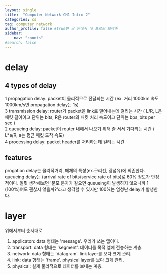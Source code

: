 ```yaml
---
layout: single
title:  "Computer Network-CH1 Intro 2"
categories: cs
tag: computer network
author_profile: false #true면 글 안에서 내 프로필 보여줌
sidebar:
    nav: "counts"
#search: false
---
```


# delay

## 4 types of delay
1 propagation delay: packet이 물리적으로 전달되는 시간 (ex. 거리 1000km 속도 1000km/s면 propagation delay는 1s)   
3 transmission delay: router가 packet을 link로 밀어내는데 걸리는 시간 ( L/R, L은 패킷 길이이고 단위는 bits,  R은 router의 패킷 처리 속도이고 단위는 bps_bits per sec )   
2 queueing delay: packet이 router 내에서 나오기 위해 줄 서서 기다리는 시간 ( L*a/R, a는 평균 패킷 도착 속도)     
4 processing delay: packet header를 처리하는데 걸리는 시간   
## features
progation delay는 물리적거리, 매체의 특성(ex.구리선, 광섬유)에 의존한다.   
queueing delay는 (arrival rate of bits/service rate of bits)로 60% 정도가 안정적이다. 얼핏 생각해보면 '분모 분자가 같으면 queueing이 발생하지 않으니까 1 (100%)여도
괜찮지 않을까?'라고 생각할 수 있지만 100%는 엄청난 delay가 발생한다.    

# layer
위에서부터 순서대로   
1. applicaton: data 형태는 'message'. 우리가 쓰는 앱이다.   
2. transport: data 형태는 'segment'. 데이터를 목적 앱에 전송하는 계층.   
3. network: data 형태는 'datagram'. link layer를 보다 크게 관리.   
4. link: data 형태는 'frame'. physical layer를 보다 크게 관리.   
5. physical: 실제 물리적으로 데이터를 보내는 계층.   
